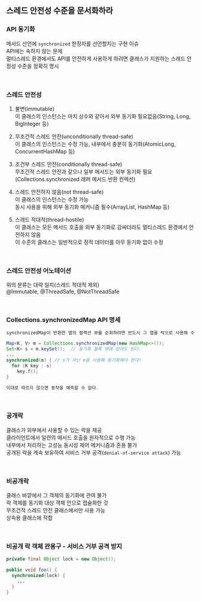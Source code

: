 ## 스레드 안전성 수준을 문서화하라

### API 동기화
메서드 선언에 `synchronized` 한정자를 선언할지는 구현 이슈  
API에는 속하지 않는 문제  
멀티스레드 환경에서도 API를 안전하게 사용하게 하려면 클래스가 지원하는 스레드 안정성 수준을 정확히 명시  

<br>

### 스레드 안전성
1. 불변(immutable)  
이 클래스의 인스턴스는 마치 상수와 같아서 외부 동기화 필요없음(String, Long, BigInteger 등)  

2. 무조건적 스레드 안전(unconditionally thread-safe)  
이 클래스의 인스턴스는 수정 가능, 내부에서 충분히 동기화(AtomicLong, ConcurrentHashMap 등)  

3. 조건부 스레드 안전(conditionally thread-safe)  
무조건적 스레드 안전과 같으나 일부 메서드는 외부 동기화 필요(Collections.synchronized 래퍼 메서드 반환 컨렉션)  

4. 스레드 안전하지 않음(not thread-safe)  
이 클래스의 인스턴스는 수정 가능  
동시 사용을 위해 외부 동기화 매커니즘 필수(ArrayList, HashMap 등)  

5. 스레드 적대적(thread-hostile)  
이 클래스는 모든 메서드 호출을 외부 동기화로 감싸더라도 멀티스레드 환경에서 안전하지 않음  
이 수준의 클래스는 일반적으로 정적 데이터를 아무 동기화 없이 수정  

<br>

### 스레드 안전성 어노테이션
위의 분류는 대략 일치(스레드 적대적 제외)  
@Immutable, @ThreadSafe, @NotThreadSafe  

<br>

### Collections.synchronizedMap API 명세
````java
synchronizedMap이 반환한 맵의 컬렉션 뷰를 순회하려면 반드시 그 맵을 락으로 사용해 수동으로 동기화하라.

Map<K, V> m = Collections.synchronizedMap(new HashMap<>());
Set<K> s = m.keySet();  // 동기화 블록 밖에 있어도 된다.
...
synchronized(m) { // s가 아닌 m을 사용해 동기화해야 한다!
  for (K key : s)
    key.f();
}

이대로 따르지 않으면 동작을 예측할 수 없다.
````

<br>

### 공개락
클래스가 외부에서 사용할 수 있는 락을 제공  
클라이언트에서 일련의 메서드 호출을 원자적으로 수행 가능  
내부에서 처리하는 고성능 동시성 제어 메커니즘과 혼용 불가  
공개된 락을 계속 보유하여 서비스 거부 공격(`denial-of-service attack`) 가능  

<br>

### 비공개락
클래스 바깥에서 그 객체의 동기화에 관여 불가  
락 객체를 동기화 대상 객체 안으로 캡슐화한 것  
무조건적 스레드 안전 클래스에서만 사용 가능  
상속용 클래스에 적합  

<br>

### 비공개 락 객체 관용구 - 서비스 거부 공격 방지
````java
private final Object lock = new Object();

public void foo() {
  synchronized(lock) {
    ...
  }
}
````

<br>
